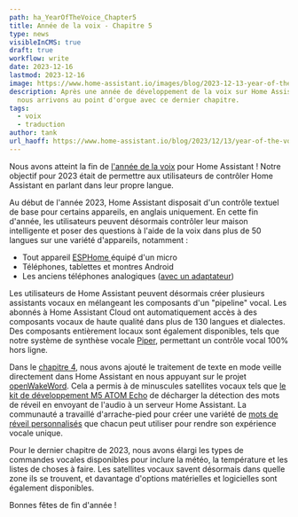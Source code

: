 ```yaml
---
path: ha_YearOfTheVoice_Chapter5
title: Année de la voix - Chapitre 5
type: news
visibleInCMS: true
draft: true
workflow: write
date: 2023-12-16
lastmod: 2023-12-16
image: https://www.home-assistant.io/images/blog/2023-12-13-year-of-the-voice-chapter-5/social.png
description: Après une année de développement de la voix sur Home Assistant,
  nous arrivons au point d'orgue avec ce dernier chapitre.
tags:
  - voix
  - traduction
author: tank
url_haoff: https://www.home-assistant.io/blog/2023/12/13/year-of-the-voice-chapter-5/
---
```

Nous avons atteint la fin de [l'année de la voix](https://www.home-assistant.io/blog/2022/12/20/year-of-voice/) pour Home Assistant ! Notre objectif pour 2023 était de permettre aux utilisateurs de contrôler Home Assistant en parlant dans leur propre langue.

Au début de l'année 2023, Home Assistant disposait d'un contrôle textuel de base pour certains appareils, en anglais uniquement. En cette fin d'année, les utilisateurs peuvent désormais contrôler leur maison intelligente et poser des questions à l'aide de la voix dans plus de 50 langues sur une variété d'appareils, notamment :

- Tout appareil [ESPHome ](https://esphome.io/)équipé d'un micro
- Téléphones, tablettes et montres Android
- Les anciens téléphones analogiques ([avec un adaptateur](https://www.home-assistant.io/voice_control/worlds-most-private-voice-assistant/))

Les utilisateurs de Home Assistant peuvent désormais créer plusieurs assistants vocaux en mélangeant les composants d'un "pipeline" vocal. Les abonnés à Home Assistant Cloud ont automatiquement accès à des composants vocaux de haute qualité dans plus de 130 langues et dialectes. Des composants entièrement locaux sont également disponibles, tels que notre système de synthèse vocale [Piper](https://github.com/rhasspy/piper/), permettant un contrôle vocal 100% hors ligne.

Dans le [chapitre 4](https://www.home-assistant.io/blog/2023/10/20/year-of-the-voice-chapter-4/), nous avons ajouté le traitement de texte en mode veille directement dans Home Assistant en nous appuyant sur le projet [openWakeWord](https://github.com/dscripka/openWakeWord). Cela a permis à de minuscules satellites vocaux tels que [le kit de développement M5 ATOM Echo](https://www.home-assistant.io/voice_control/thirteen-usd-voice-remote/) de décharger la détection des mots de réveil en envoyant de l'audio à un serveur Home Assistant. La communauté a travaillé d'arrache-pied pour créer une variété de [mots de réveil personnalisés](https://github.com/fwartner/home-assistant-wakewords-collection) que chacun peut utiliser pour rendre son expérience vocale unique.

Pour le dernier chapitre de 2023, nous avons élargi les types de commandes vocales disponibles pour inclure la météo, la température et les listes de choses à faire. Les satellites vocaux savent désormais dans quelle zone ils se trouvent, et davantage d'options matérielles et logicielles sont également disponibles.

Bonnes fêtes de fin d'année !




